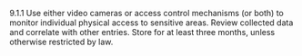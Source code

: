 9.1.1 Use either video cameras or access control mechanisms (or both) to monitor individual physical access to sensitive areas. Review collected data and correlate with other entries. Store for at least three months, unless otherwise restricted by law. 